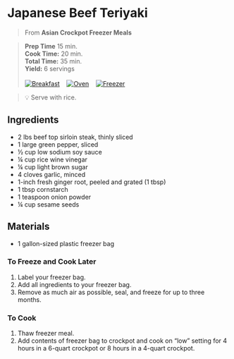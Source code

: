 # Japanese Beef Teriyaki

> From **Asian Crockpot Freezer Meals**

> **Prep Time** 15 min.<br>
**Cook Time:** 20 min.<br>
**Total Time:** 35 min.<br>
**Yield:** 6 servings<br> <br>
[![Breakfast](https://img.shields.io/badge/Meal_Type-Dinner-blue)](#) &nbsp;&nbsp;
[![Oven](https://img.shields.io/badge/Cooking_Method-Oven-green)](#) &nbsp;&nbsp;
[![Freezer](https://img.shields.io/badge/Is_Freezer_Meal-True-black)](#)

> :bulb: Serve with rice.

## Ingredients
- 2 lbs beef top sirloin steak, thinly sliced
- 1 large green pepper, sliced
- &frac12; cup low sodium soy sauce
- &frac14; cup rice wine vinegar
- &frac14; cup light brown sugar
- 4 cloves garlic, minced
- 1-inch fresh ginger root, peeled and grated (1 tbsp)
- 1 tbsp cornstarch
- 1 teaspoon onion powder
- &frac14; cup sesame seeds

## Materials
- 1 gallon-sized plastic freezer bag

### To Freeze and Cook Later

1. Label your freezer bag.
2. Add all ingredients to your freezer bag.
3. Remove as much air as possible, seal, and freeze for up to three months.

### To Cook

1. Thaw freezer meal.
2. Add contents of freezer bag to crockpot and cook on “low” setting for 4
hours in a 6-quart crockpot or 8 hours in a 4-quart crockpot. 
